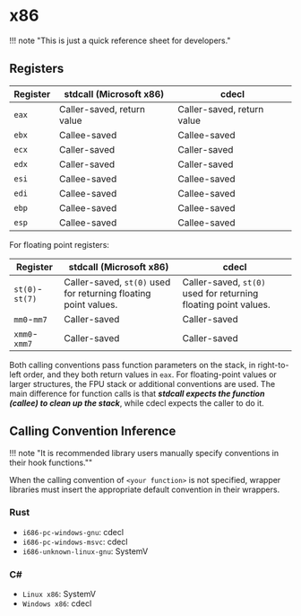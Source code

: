 # x86

!!! note "This is just a quick reference sheet for developers."

## Registers

| Register | stdcall (Microsoft x86)    | cdecl                      |
| -------- | -------------------------- | -------------------------- |
| `eax`    | Caller-saved, return value | Caller-saved, return value |
| `ebx`    | Callee-saved               | Callee-saved               |
| `ecx`    | Caller-saved               | Caller-saved               |
| `edx`    | Caller-saved               | Caller-saved               |
| `esi`    | Callee-saved               | Callee-saved               |
| `edi`    | Callee-saved               | Callee-saved               |
| `ebp`    | Callee-saved               | Callee-saved               |
| `esp`    | Callee-saved               | Callee-saved               |

For floating point registers:

| Register        | stdcall (Microsoft x86)                                         | cdecl                                                           |
| --------------- | --------------------------------------------------------------- | --------------------------------------------------------------- |
| `st(0)`-`st(7)` | Caller-saved, `st(0)` used for returning floating point values. | Caller-saved, `st(0)` used for returning floating point values. |
| `mm0`-`mm7`     | Caller-saved                                                    | Caller-saved                                                    |
| `xmm0`-`xmm7`   | Caller-saved                                                    | Caller-saved                                                    |

Both calling conventions pass function parameters on the stack, in right-to-left order, and they 
both return values in `eax`. For floating-point values or larger structures, the FPU stack or 
additional conventions are used. The main difference for function calls is that ***stdcall expects 
the function (callee) to clean up the stack***, while cdecl expects the caller to do it.

## Calling Convention Inference

!!! note "It is recommended library users manually specify conventions in their hook functions.""

When the calling convention of `<your function>` is not specified, wrapper libraries must insert
the appropriate default convention in their wrappers.

### Rust

- `i686-pc-windows-gnu`: cdecl
- `i686-pc-windows-msvc`: cdecl
- `i686-unknown-linux-gnu`: SystemV

### C#

- `Linux x86`: SystemV
- `Windows x86`: cdecl